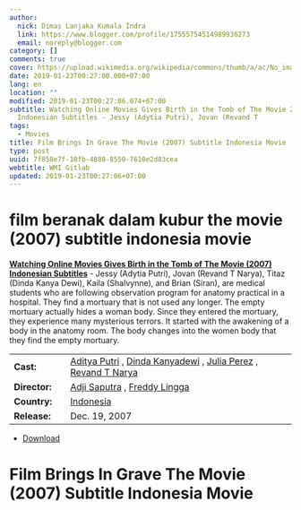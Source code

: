 ```yaml
---
author:
  nick: Dimas Lanjaka Kumala Indra
  link: https://www.blogger.com/profile/17555754514989936273
  email: noreply@blogger.com
category: []
comments: true
cover: https://upload.wikimedia.org/wikipedia/commons/thumb/a/ac/No_image_available.svg/2048px-No_image_available.svg.png
date: 2019-01-23T00:27:00.000+07:00
lang: en
location: ""
modified: 2019-01-23T00:27:06.074+07:00
subtitle: Watching Online Movies Gives Birth in the Tomb of The Movie 2007)
  Indonesian Subtitles - Jessy (Adytia Putri), Jovan (Revand T
tags:
  - Movies
title: Film Brings In Grave The Movie (2007) Subtitle Indonesia Movie
type: post
uuid: 7f858e7f-18fb-4888-8550-7610e2d83cea
webtitle: WMI Gitlab
updated: 2019-01-23T00:27:06+07:00
---
```


<h1 for="title" class="notranslate">film beranak dalam kubur the movie (2007) subtitle indonesia  movie</h1>  <div>  <div class="entry-content entry-content-single" itemprop="description">  <p> <span class="notranslate"> <strong><a href="http://web-manajemen.blogspot.com/p/search.html?q=beranak%20dalam%20kubur%20the%20movie%202007">Watching Online Movies Gives Birth in the Tomb of The Movie (2007) Indonesian Subtitles</a></strong> - Jessy (Adytia Putri), Jovan (Revand T Narya), Titaz (Dinda Kanya Dewi), Kaila (Shalvynne), and Brian (Siran), are medical students who are following observation program for anatomy practical in a hospital.</span> <span class="notranslate"> They find a mortuary that is not used any longer.</span> <span class="notranslate"> The empty mortuary actually hides a woman body.</span> <span class="notranslate"> Since they entered the mortuary, they experience many mysterious terrors.</span> <span class="notranslate"> It started with the awakening of a body in the anatomy room.</span> <span class="notranslate"> The body changes into the women body that they find the empty mortuary.</span> </p>  <table>  <tbody><tr>  <td width="20%"> <span class="notranslate"> <strong>Cast:</strong></span> </td>  <td> <span class="notranslate"> <span><span><a href="http://web-manajemen.blogspot.com/p/search.html?q=cast%20aditya%20putri" rel="tag">Aditya Putri</a></span></span> , <span><span><a href="http://web-manajemen.blogspot.com/p/search.html?q=cast%20dinda%20kanyadewi" rel="tag">Dinda Kanyadewi</a></span></span> , <span><span><a href="http://web-manajemen.blogspot.com/p/search.html?q=cast%20julia%20perez" rel="tag">Julia Perez</a></span></span> , <span><span><a href="http://web-manajemen.blogspot.com/p/search.html?q=cast%20revand%20t%20narya" rel="tag">Revand T Narya</a></span></span></span> </td>  </tr>  <tr>  <td width="20%"> <span class="notranslate"> <strong>Director:</strong></span> </td>  <td> <span class="notranslate"> <span><span><a href="http://web-manajemen.blogspot.com/p/search.html?q=director%20adji%20saputra" rel="tag">Adji Saputra</a></span></span> , <span><span><a href="http://web-manajemen.blogspot.com/p/search.html?q=director%20freddy%20lingga" rel="tag">Freddy Lingga</a></span></span></span> </td>  </tr>  <tr>  <td width="20%"> <span class="notranslate"> <strong>Country:</strong></span> </td>  <td> <span class="notranslate"> <span><a href="http://web-manajemen.blogspot.com/p/search.html?q=country%20indonesia" rel="tag">Indonesia</a></span></span> </td>  </tr>  <tr>  <td width="20%"> <span class="notranslate"> <strong>Release:</strong></span> </td>  <td><time itemprop="dateCreated" datetime="2007-12-19T00:00:00+00:00"><span class="notranslate"> <span>Dec. 19, 2007</span></span> </time></td>  </tr>  </tbody></table>  <p></p>  <div id="download" class="gmr-download-wrap clearfix"><ul class="list-inline gmr-download-list clearfix"><li> <a href="https://dimaslanjaka.github.io/page/safelink.html?url=aHR0cDovL2xpbmtzaHJpbmsubmV0LzdVd2RZYg==" class="button" rel="nofollow" target="_blank" title="Download link 1 Breed In Grave The Movie (2007)"><span class="icon_download" aria-hidden="true"></span></a> <span class="notranslate"> <a href="https://dimaslanjaka.github.io/page/safelink.html?url=aHR0cDovL2xpbmtzaHJpbmsubmV0LzdVd2RZYg==" class="button" rel="nofollow" target="_blank" title="Download link 1 Breed In Grave The Movie (2007)">Download</a></span> </li></ul></div>  <div class="gmr-grid idmuvi-core"><div class="row grid-container"><div class="clearfix"></div></div></div>  </div>  <h1 for="title"> <span class="notranslate"> Film Brings In Grave The Movie (2007) Subtitle Indonesia Movie</span> </h1>  </div>  <script src="https://codepen.io/dimaslanjaka/pen/aQRrbR.js"></script>  <script>document.querySelectorAll("pre,code");

  pretext.forEach(function (el) {
    el.classList.toggle("notranslate", true);
  });</script>